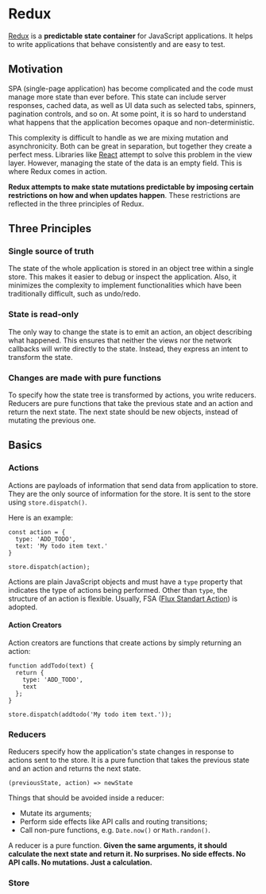 # Redux

[Redux](https://redux.js.org/) is a **predictable state container** for JavaScript applications. It helps to write applications that behave consistently and are easy to test.

## Motivation

SPA (single-page application) has become complicated and the code must manage more state than ever before. This state can include server responses, cached data, as well as UI data such as selected tabs, spinners, pagination controls, and so on. At some point, it is so hard to understand what happens that the application becomes opaque and non-deterministic.

This complexity is difficult to handle as we are mixing mutation and asynchronicity. Both can be great in separation, but together they create a perfect mess. Libraries like [React](https://reactjs.org/) attempt to solve this problem in the view layer. However, managing the state of the data is an empty field. This is where Redux comes in action.

**Redux attempts to make state mutations predictable by imposing certain restrictions on how and when updates happen**. These restrictions are reflected in the three principles of Redux.

## Three Principles

### Single source of truth

The state of the whole application is stored in an object tree within a single store. This makes it easier to debug or inspect the application. Also, it minimizes the complexity to implement functionalities which have been traditionally difficult, such as undo/redo.

### State is read-only

The only way to change the state is to emit an action, an object describing what happened. This ensures that neither the views nor the network callbacks will write directly to the state. Instead, they express an intent to transform the state.

### Changes are made with pure functions

To specify how the state tree is transformed by actions, you write reducers. Reducers are pure functions that take the previous state and an action and return the next state. The next state should be new objects, instead of mutating the previous one.

## Basics

### Actions

Actions are payloads of information that send data from application to store. They are the only source of information for the store. It is sent to the store using ```store.dispatch()```.

Here is an example:

```
const action = {
  type: 'ADD_TODO',
  text: 'My todo item text.'
}

store.dispatch(action);
```

Actions are plain JavaScript objects and must have a ```type``` property that indicates the type of actions being performed. Other than ```type```, the structure of an action is flexible. Usually, FSA ([Flux Standart Action](https://github.com/redux-utilities/flux-standard-action)) is adopted.

#### Action Creators

Action creators are functions that create actions by simply returning an action:

```
function addTodo(text) {
  return {
    type: 'ADD_TODO',
    text
  };
}

store.dispatch(addtodo('My todo item text.'));
```

### Reducers

Reducers specify how the application's state changes in response to actions sent to the store. It is a pure function that takes the previous state and an action and returns the next state.

```
(previousState, action) => newState
```

Things that should be avoided inside a reducer:

* Mutate its arguments;
* Perform side effects like API calls and routing transitions;
* Call non-pure functions, e.g. ```Date.now()``` or ```Math.randon()```.

A reducer is a pure function. **Given the same arguments, it should calculate the next state and return it. No surprises. No side effects. No API calls. No mutations. Just a calculation.**

### Store